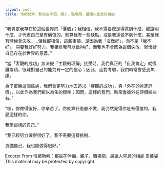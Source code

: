 ```yaml
---
layout: post
title: 情緒勒索：那些在伴侶、親子、職場間，最讓人窒息的相處
---
```


“我肯定我存在於這個世界的「價值」；我相信，我不需要總是得做到什麼，或證明什麼，才代表自己是有價值的。就算我有一些缺點，或是我還做不到什麼，甚至我有時候會失敗……但我都相信，這些事情，是因為我「沒做好」，而不是「我不好」。只要我好好努力，我相信我可以做得好，而我也不會因為這個失敗，就懷疑自己存在於世界的意義。”

“當「客觀的成功」無法被「主觀的理解」接受時，我們真正的「自我肯定」就很難累積，很難對自己的能力有一定的信心；因此，面對考驗，我們時常會感到焦慮。

為了擺脫這個焦慮，我們會更努力地去追求「客觀的成功」，與「外在的肯定評價」，以此作為我們賴以為生的標準；因而，這樣的我們，時常會被外在評價給左右。”

“嘿，你做得很好，你辛苦了。你就算什麼都不做，我仍然覺得你是有價值的。我愛這樣的你。

我愛這樣的自己。”

“我已經努力做得很好了，我不需要這樣挑剔、

責備自己，我也能做得很好。”

Excerpt From
情緒勒索：那些在伴侶、親子、職場間，最讓人窒息的相處
周慕姿
This material may be protected by copyright.